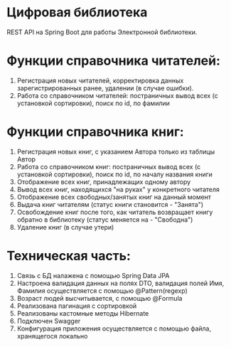 # Цифровая библиотека
REST API на Spring Boot для работы Электронной библиотеки.

# Функции справочника читателей:
1. Регистрация новых читателей, корректировка данных зарегистрированных ранее, удалении (в случае ошибки).
2. Работа со справочником читателей: постраничных вывод всех (с установкой сортировки), поиск по id, по фамилии

# Функции справочника книг:
1. Регистрация новых книг, с указанием Автора только из таблицы Автор  
2. Работа со справочником книг: постраничных вывод всех (с установкой сортировки), поиск по id, по началу названия книги
3. Отображение всех книг, принадлежащих одному автору
4. Вывод всех книг, находящихся "на руках" у конкретного читателя
5. Отображение всех свободных/занятых книг на данный момент
6. Выдача книг читателям (статус книги становится - "Занята")
7. Освобождение книг после того, как читатель возвращает книгу обратно в библиотеку (статус меняется на - "Свободна")
8. Удаление книг (в случае утери)

# Техническая часть:
1. Связь с БД налажена с помощью Spring Data JPA 
2. Настроена валидация данных на полях DTO, валидация полей Имя, Фамилия осуществляется с помощью @Pattern(regexp)
3. Возраст людей высчитывается, с помощью @Formula
4. Реализована пагинация с сортировкой
5. Реализованы кастомные методы Hibernate
6. Подключен Swagger 
7. Конфигурация приложения осуществляется с помощью файла, хранящегося локально


